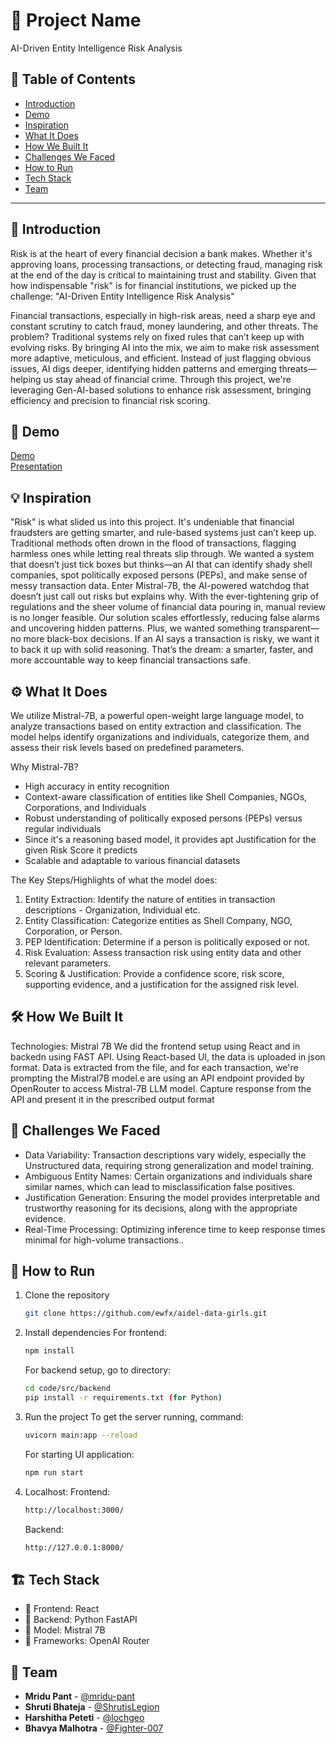# 🚀 Project Name
AI-Driven Entity Intelligence Risk Analysis

## 📌 Table of Contents
- [Introduction](#introduction)
- [Demo](#demo)
- [Inspiration](#inspiration)
- [What It Does](#what-it-does)
- [How We Built It](#how-we-built-it)
- [Challenges We Faced](#challenges-we-faced)
- [How to Run](#how-to-run)
- [Tech Stack](#tech-stack)
- [Team](#team)

---

## 🎯 Introduction
Risk is at the heart of every financial decision a bank makes. Whether it's approving loans, processing transactions, or detecting fraud, managing risk at the end of the day is critical to maintaining trust and stability. Given that how indispensable "risk" is for financial institutions, we picked up the challenge: "AI-Driven Entity Intelligence Risk Analysis"

Financial transactions, especially in high-risk areas, need a sharp eye and constant scrutiny to catch fraud, money laundering, and other threats. The problem? Traditional systems rely on fixed rules that can’t keep up with evolving risks. By bringing AI into the mix, we aim to make risk assessment more adaptive, meticulous, and efficient. Instead of just flagging obvious issues, AI digs deeper, identifying hidden patterns and emerging threats—helping us stay ahead of financial crime. Through this project, we're leveraging Gen-AI-based solutions to enhance risk assessment, bringing efficiency and precision to financial risk scoring.

## 🎥 Demo
[Demo](https://drive.google.com/file/d/11B9q5RfMrUIEtDXIswX4mLRru7CorpKo/view?usp=sharing)  
[Presentation](https://www.canva.com/design/DAGi1nFrm4g/ljtyc6bknxSHlf5TshQk8Q/edit)

## 💡 Inspiration
"Risk" is what slided us into this project. It's undeniable that financial fraudsters are getting smarter, and rule-based systems just can’t keep up. Traditional methods often drown in the flood of transactions, flagging harmless ones while letting real threats slip through. We wanted a system that doesn’t just tick boxes but thinks—an AI that can identify shady shell companies, spot politically exposed persons (PEPs), and make sense of messy transaction data. Enter Mistral-7B, the AI-powered watchdog that doesn’t just call out risks but explains why. With the ever-tightening grip of regulations and the sheer volume of financial data pouring in, manual review is no longer feasible. Our solution scales effortlessly, reducing false alarms and uncovering hidden patterns. Plus, we wanted something transparent—no more black-box decisions. If an AI says a transaction is risky, we want it to back it up with solid reasoning. That’s the dream: a smarter, faster, and more accountable way to keep financial transactions safe.

## ⚙️ What It Does
We utilize Mistral-7B, a powerful open-weight large language model, to analyze transactions based on entity extraction and classification. The model helps identify organizations and individuals, categorize them, and assess their risk levels based on predefined parameters.

Why Mistral-7B?
- High accuracy in entity recognition
- Context-aware classification of entities like Shell Companies, NGOs, Corporations, and Individuals
- Robust understanding of politically exposed persons (PEPs) versus regular individuals
- Since it's a reasoning based model, it provides apt Justification for the given Risk Score it predicts
- Scalable and adaptable to various financial datasets

The Key Steps/Highlights of what the model does:
1. Entity Extraction: Identify the nature of entities in transaction descriptions - Organization, Individual etc.
2. Entity Classification: Categorize entities as Shell Company, NGO, Corporation, or Person.
3. PEP Identification: Determine if a person is politically exposed or not.
4. Risk Evaluation: Assess transaction risk using entity data and other relevant parameters.
5. Scoring & Justification: Provide a confidence score, risk score, supporting evidence, and a justification for the assigned risk level.

## 🛠️ How We Built It
Technologies:
Mistral 7B
 We did the frontend setup using React and in backedn using FAST API. Using React-based UI, the data is uploaded in json format. Data is extracted from the file, and for each transaction, we're prompting the Mistral7B model.e are using an API endpoint provided by OpenRouter to access Mistral-7B LLM model. Capture response from the API and present it in the prescribed output format 

## 🚧 Challenges We Faced
- Data Variability: Transaction descriptions vary widely, especially the Unstructured data, requiring strong generalization and model training.
- Ambiguous Entity Names: Certain organizations and individuals share similar names, which can lead to misclassification false positives.
- Justification Generation: Ensuring the model provides interpretable and trustworthy reasoning for its decisions, along with the appropriate evidence.
- Real-Time Processing: Optimizing inference time to keep response times minimal for high-volume transactions..

## 🏃 How to Run
1. Clone the repository  
   ```sh
   git clone https://github.com/ewfx/aidel-data-girls.git
   ```
2. Install dependencies
   For frontend: 
   ```sh
   npm install  
   ```
   For backend setup, go to directory:
    ```sh
   cd code/src/backend
   pip install -r requirements.txt (for Python)
   ```
3. Run the project
   To get the server running, command:
   ```sh
   uvicorn main:app --reload
   ```
   For starting UI application:
   ```sh
   npm run start 
   ```
4. Localhost:
   Frontend:
   ```sh
   http://localhost:3000/
   ```
   Backend:
   ```sh
   http://127.0.0.1:8000/ 
   ```

## 🏗️ Tech Stack
- 🔹 Frontend: React 
- 🔹 Backend: Python FastAPI
- 🔹 Model: Mistral 7B
- 🔹 Frameworks: OpenAI Router

## 👥 Team
- **Mridu Pant** - [@mridu-pant](#) 
- **Shruti Bhateja** - [@ShrutisLegion](#)
- **Harshitha Peteti** - [@lochgeo](#) 
- **Bhavya Malhotra** - [@Fighter-007](#) 

